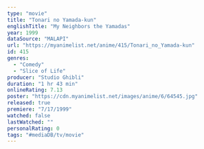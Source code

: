 ```yaml
---
type: "movie"
title: "Tonari no Yamada-kun"
englishTitle: "My Neighbors the Yamadas"
year: 1999
dataSource: "MALAPI"
url: "https://myanimelist.net/anime/415/Tonari_no_Yamada-kun"
id: 415
genres: 
  - "Comedy"
  - "Slice of Life"
producer: "Studio Ghibli"
duration: "1 hr 43 min"
onlineRating: 7.13
poster: "https://cdn.myanimelist.net/images/anime/6/64545.jpg"
released: true
premiere: "7/17/1999"
watched: false
lastWatched: ""
personalRating: 0
tags: "#mediaDB/tv/movie"
---
```

